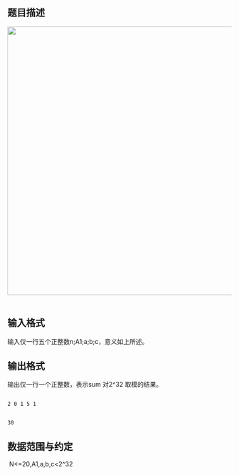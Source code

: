 ## 题目描述

<p><img src="https://s2.loli.net/2023/08/15/EhHKDaAX3TMkbJn.png" width="712" height="603" alt=""> </p>

## 输入格式

<p>输入仅一行五个正整数n;A1;a;b;c，意义如上所述。</p> 
<div></div>

## 输出格式

<p>输出仅一行一个正整数，表示sum 对2^32 取模的结果。</p> 
<div></div>

```input1
2 0 1 5 1
```
```output1
30
```
## 数据范围与约定

<p> N<=20,A1,a,b,c<2^32</p>


